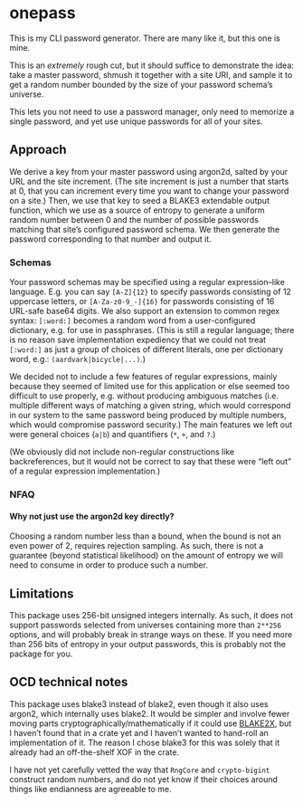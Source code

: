 # onepass

This is my CLI password generator. There are many like it, but this one is mine.

This is an _extremely_ rough cut, but it should suffice to demonstrate the idea:
take a master password, shmush it together with a site URI, and sample it to get
a random number bounded by the size of your password schema’s universe.

This lets you not need to use a password manager, only need to memorize a single
password, and yet use unique passwords for all of your sites.

## Approach

We derive a key from your master password using argon2d, salted by your URL and
the site increment. (The site increment is just a number that starts at 0, that
you can increment every time you want to change your password on a site.) Then,
we use that key to seed a BLAKE3 extendable output function, which we use as a
source of entropy to generate a uniform random number between 0 and the number
of possible passwords matching that site’s configured password schema. We then
generate the password corresponding to that number and output it.

### Schemas

Your password schemas may be specified using a regular expression–like language.
E.g. you can say `[A-Z]{12}` to specify passwords consisting of 12 uppercase
letters, or `[A-Za-z0-9_-]{16}` for passwords consisting of 16 URL-safe base64
digits. We also support an extension to common regex syntax: `[:word:]` becomes
a random word from a user-configured dictionary, e.g. for use in passphrases.
(This is still a regular language; there is no reason save implementation
expediency that we could not treat `[:word:]` as just a group of choices of
different literals, one per dictionary word, e.g.: `(aardvark|bicycle|...)`.)

We decided not to include a few features of regular expressions, mainly because
they seemed of limited use for this application or else seemed too difficult to
use properly, e.g. without producing ambiguous matches (i.e. multiple different
ways of matching a given string, which would correspond in our system to the
same password being produced by multiple numbers, which would compromise
password security.) The main features we left out were general choices (`a|b`)
and quantifiers (`*`, `+`, and `?`.)

(We obviously did not include non-regular constructions like backreferences,
but it would not be correct to say that these were “left out” of a regular
expression implementation.)

### NFAQ

#### Why not just use the argon2d key directly?

Choosing a random number less than a bound, when the bound is not an even power
of 2, requires rejection sampling. As such, there is not a guarantee (beyond
statistical likelihood) on the amount of entropy we will need to consume in
order to produce such a number.

## Limitations

This package uses 256-bit unsigned integers internally. As such, it does not
support passwords selected from universes containing more than `2**256` options,
and will probably break in strange ways on these. If you need more than 256
bits of entropy in your output passwords, this is probably not the package for
you.

## OCD technical notes

This package uses blake3 instead of blake2, even though it also uses argon2,
which internally uses blake2. It would be simpler and involve fewer moving parts
cryptographically/mathematically if it could use [BLAKE2X][0], but I haven’t
found that in a crate yet and I haven’t wanted to hand-roll an implementation
of it. The reason I chose blake3 for this was solely that it already had an
off-the-shelf XOF in the crate.

I have not yet carefully vetted the way that `RngCore` and `crypto-bigint`
construct random numbers, and do not yet know if their choices around things
like endianness are agreeable to me.

[0]: https://www.blake2.net/blake2x.pdf
